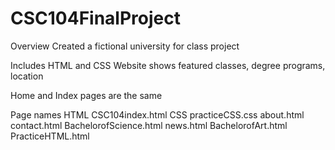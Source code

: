 # CSC104FinalProject

Overview 
Created a fictional university for class project

Includes HTML and CSS Website shows featured classes, degree programs, location

Home and Index pages are the same

Page names HTML CSC104index.html CSS practiceCSS.css about.html contact.html BachelorofScience.html news.html BachelorofArt.html PracticeHTML.html
